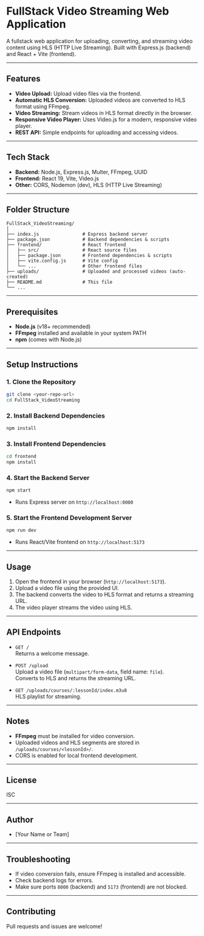 # FullStack Video Streaming Web Application

A fullstack web application for uploading, converting, and streaming video content using HLS (HTTP Live Streaming). Built with Express.js (backend) and React + Vite (frontend).

---

## Features

- **Video Upload:** Upload video files via the frontend.
- **Automatic HLS Conversion:** Uploaded videos are converted to HLS format using FFmpeg.
- **Video Streaming:** Stream videos in HLS format directly in the browser.
- **Responsive Video Player:** Uses Video.js for a modern, responsive video player.
- **REST API:** Simple endpoints for uploading and accessing videos.

---

## Tech Stack

- **Backend:** Node.js, Express.js, Multer, FFmpeg, UUID
- **Frontend:** React 19, Vite, Video.js
- **Other:** CORS, Nodemon (dev), HLS (HTTP Live Streaming)

---

## Folder Structure

```
FullStack_VideoStreaming/
│
├── index.js                # Express backend server
├── package.json            # Backend dependencies & scripts
├── frontend/               # React frontend
│   ├── src/                # React source files
│   ├── package.json        # Frontend dependencies & scripts
│   ├── vite.config.js      # Vite config
│   └── ...                 # Other frontend files
├── uploads/                # Uploaded and processed videos (auto-created)
├── README.md               # This file
└── ...
```

---

## Prerequisites

- **Node.js** (v18+ recommended)
- **FFmpeg** installed and available in your system PATH
- **npm** (comes with Node.js)

---

## Setup Instructions

### 1. Clone the Repository

```bash
git clone <your-repo-url>
cd FullStack_VideoStreaming
```

### 2. Install Backend Dependencies

```bash
npm install
```

### 3. Install Frontend Dependencies

```bash
cd frontend
npm install
```

### 4. Start the Backend Server

```bash
npm start
```
- Runs Express server on `http://localhost:8000`

### 5. Start the Frontend Development Server

```bash
npm run dev
```
- Runs React/Vite frontend on `http://localhost:5173`

---

## Usage

1. Open the frontend in your browser (`http://localhost:5173`).
2. Upload a video file using the provided UI.
3. The backend converts the video to HLS format and returns a streaming URL.
4. The video player streams the video using HLS.

---

## API Endpoints

- `GET /`  
  Returns a welcome message.

- `POST /upload`  
  Upload a video file (`multipart/form-data`, field name: `file`).  
  Converts to HLS and returns the streaming URL.

- `GET /uploads/courses/:lessonId/index.m3u8`  
  HLS playlist for streaming.

---

## Notes

- **FFmpeg** must be installed for video conversion.
- Uploaded videos and HLS segments are stored in `/uploads/courses/<lessonId>/`.
- CORS is enabled for local frontend development.

---

## License

ISC

---

## Author

- [Your Name or Team]

---

## Troubleshooting

- If video conversion fails, ensure FFmpeg is installed and accessible.
- Check backend logs for errors.
- Make sure ports `8000` (backend) and `5173` (frontend) are not blocked.

---

## Contributing

Pull requests and issues are welcome!

